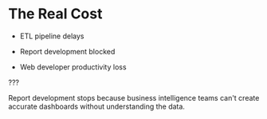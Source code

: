 # The Real Cost

- ETL pipeline delays

- Report development blocked

- Web developer productivity loss

???

Report development stops because business intelligence teams can't create accurate dashboards without understanding the data.

